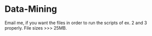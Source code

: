 # Data-Mining
Email me, if you want the files in order to run the scripts of ex. 2 and 3 properly.
File sizes >>> 25MB.
